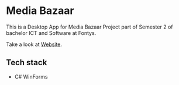 # Media Bazaar

This is a Desktop App for Media Bazaar Project part of Semester 2 of bachelor ICT and Software at Fontys.

Take a look at [Website](https://github.com/toni123321/MediaBazaarWebsite).

## Tech stack
- C# WinForms

